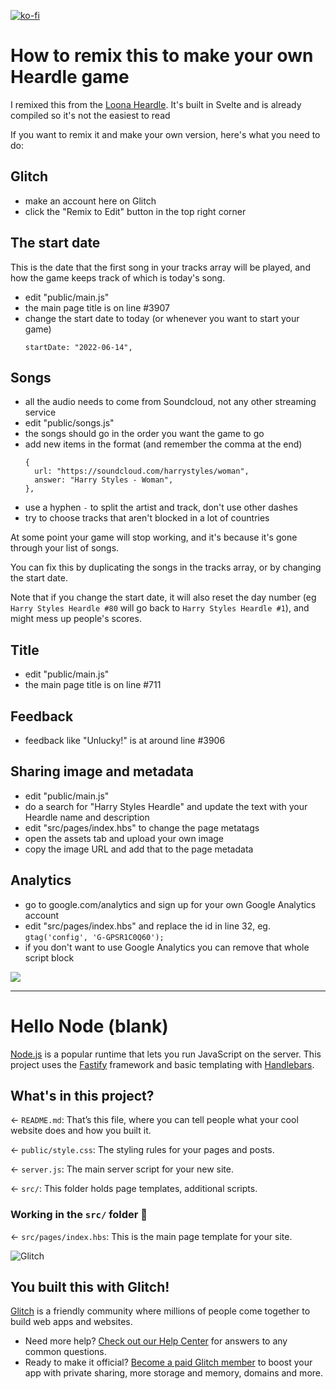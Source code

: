 [![ko-fi](https://ko-fi.com/img/githubbutton_sm.svg)](https://ko-fi.com/M4M2CHKFQ)

# How to remix this to make your own Heardle game

I remixed this from the [Loona Heardle](https://loona-heardle.glitch.me/). It's built in Svelte and is already compiled so it's not the easiest to read

If you want to remix it and make your own version, here's what you need to do:

## Glitch

- make an account here on Glitch
- click the "Remix to Edit" button in the top right corner

## The start date

This is the date that the first song in your tracks array will be played, and how the game keeps track of which is today's song.

- edit "public/main.js"
- the main page title is on line #3907
- change the start date to today (or whenever you want to start your game)
  ```
  startDate: "2022-06-14",
  ```

## Songs

- all the audio needs to come from Soundcloud, not any other streaming service
- edit "public/songs.js"
- the songs should go in the order you want the game to go
- add new items in the format (and remember the comma at the end)
  ```
  {
    url: "https://soundcloud.com/harrystyles/woman",
    answer: "Harry Styles - Woman",
  },
  ```
- use a hyphen `-` to split the artist and track, don't use other dashes
- try to choose tracks that aren't blocked in a lot of countries

At some point your game will stop working, and it's because it's gone through your list of songs.

You can fix this by duplicating the songs in the tracks array, or by changing the start date.

Note that if you change the start date, it will also reset the day number (eg `Harry Styles Heardle #80` will go back to `Harry Styles Heardle #1`), and might mess up people's scores.

## Title

- edit "public/main.js"
- the main page title is on line #711

## Feedback

- feedback like "Unlucky!" is at around line #3906

## Sharing image and metadata

- edit "public/main.js"
- do a search for "Harry Styles Heardle" and update the text with your Heardle name and description
- edit "src/pages/index.hbs" to change the page metatags
- open the assets tab and upload your own image
- copy the image URL and add that to the page metadata

## Analytics

- go to google.com/analytics and sign up for your own Google Analytics account
- edit "src/pages/index.hbs" and replace the id in line 32, eg. `gtag('config', 'G-GPSR1C0Q60');`
- if you don't want to use Google Analytics you can remove that whole script block

<img src="https://cdn.glitch.global/ddbe8776-c33e-4a0d-8de4-6a536510547f/harry-styles-as-it-was.jpg?v=1649009749963">

---

# Hello Node (blank)

[Node.js](https://nodejs.org/en/about/) is a popular runtime that lets you run JavaScript on the server. This project uses the [Fastify](https://www.fastify.io/) framework and basic templating with [Handlebars](https://handlebarsjs.com/).

## What's in this project?

← `README.md`: That’s this file, where you can tell people what your cool website does and how you built it.

← `public/style.css`: The styling rules for your pages and posts.

← `server.js`: The main server script for your new site.

← `src/`: This folder holds page templates, additional scripts.

### Working in the `src/` folder 📁

← `src/pages/index.hbs`: This is the main page template for your site.

![Glitch](https://cdn.glitch.com/a9975ea6-8949-4bab-addb-8a95021dc2da%2FLogo_Color.svg?v=1602781328576)

## You built this with Glitch!

[Glitch](https://glitch.com) is a friendly community where millions of people come together to build web apps and websites.

- Need more help? [Check out our Help Center](https://help.glitch.com/) for answers to any common questions.
- Ready to make it official? [Become a paid Glitch member](https://glitch.com/pricing) to boost your app with private sharing, more storage and memory, domains and more.

